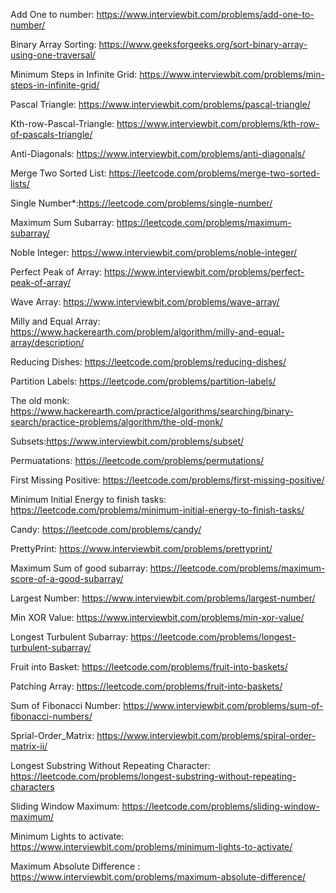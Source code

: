 Add One to number: https://www.interviewbit.com/problems/add-one-to-number/

Binary Array Sorting: https://www.geeksforgeeks.org/sort-binary-array-using-one-traversal/

Minimum Steps in Infinite Grid: https://www.interviewbit.com/problems/min-steps-in-infinite-grid/

Pascal Triangle: https://www.interviewbit.com/problems/pascal-triangle/

Kth-row-Pascal-Triangle: https://www.interviewbit.com/problems/kth-row-of-pascals-triangle/

Anti-Diagonals: https://www.interviewbit.com/problems/anti-diagonals/

Merge Two Sorted List: https://leetcode.com/problems/merge-two-sorted-lists/

Single Number*:https://leetcode.com/problems/single-number/

Maximum Sum Subarray: https://leetcode.com/problems/maximum-subarray/

Noble Integer: https://www.interviewbit.com/problems/noble-integer/

Perfect Peak of Array: https://www.interviewbit.com/problems/perfect-peak-of-array/

Wave Array: https://www.interviewbit.com/problems/wave-array/

Milly and Equal Array: https://www.hackerearth.com/problem/algorithm/milly-and-equal-array/description/

Reducing Dishes: https://leetcode.com/problems/reducing-dishes/ 

Partition Labels: https://leetcode.com/problems/partition-labels/

The old monk: https://www.hackerearth.com/practice/algorithms/searching/binary-search/practice-problems/algorithm/the-old-monk/

Subsets:https://www.interviewbit.com/problems/subset/

Permuatations: https://leetcode.com/problems/permutations/

First Missing Positive: https://leetcode.com/problems/first-missing-positive/

Minimum Initial Energy to finish tasks: https://leetcode.com/problems/minimum-initial-energy-to-finish-tasks/

Candy: https://leetcode.com/problems/candy/

PrettyPrint: https://www.interviewbit.com/problems/prettyprint/

Maximum Sum of good subarray: https://leetcode.com/problems/maximum-score-of-a-good-subarray/

Largest Number: https://www.interviewbit.com/problems/largest-number/

Min XOR Value: https://www.interviewbit.com/problems/min-xor-value/

Longest Turbulent Subarray: https://leetcode.com/problems/longest-turbulent-subarray/

Fruit into Basket: https://leetcode.com/problems/fruit-into-baskets/

Patching Array: https://leetcode.com/problems/fruit-into-baskets/

Sum of Fibonacci Number: https://www.interviewbit.com/problems/sum-of-fibonacci-numbers/

Sprial-Order_Matrix: https://www.interviewbit.com/problems/spiral-order-matrix-ii/

Longest Substring Without Repeating Character: https://leetcode.com/problems/longest-substring-without-repeating-characters

Sliding Window Maximum: https://leetcode.com/problems/sliding-window-maximum/

Minimum Lights to activate: https://www.interviewbit.com/problems/minimum-lights-to-activate/

Maximum Absolute Difference : https://www.interviewbit.com/problems/maximum-absolute-difference/


